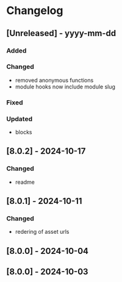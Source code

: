 # Changelog
## [Unreleased] - yyyy-mm-dd

### Added

### Changed
- removed anonymous functions
- module hooks now include module slug

### Fixed

### Updated
- blocks

## [8.0.2] - 2024-10-17


### Changed
- readme

## [8.0.1] - 2024-10-11


### Changed
- redering of asset urls

## [8.0.0] - 2024-10-04


## [8.0.0] - 2024-10-03
